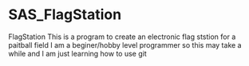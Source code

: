# SAS_FlagStation
FlagStation
This is a program to create an electronic flag ststion for a paitball field
I am a beginer/hobby level programmer so this may take a while and I am just learning how to use git
